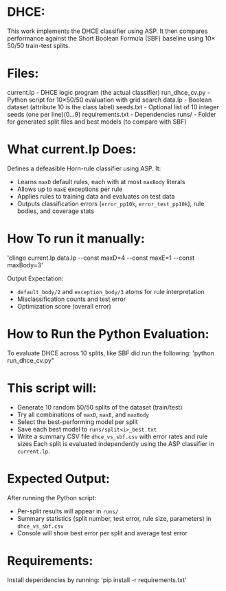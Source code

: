 # DHCE:
This work implements the DHCE classifier using ASP. It then compares performance against the Short Boolean Formula (SBF) baseline using 10× 50/50 train-test splits.

# Files:
current.lp        - DHCE logic program (the actual classifier)
run_dhce_cv.py    - Python script for 10×50/50 evaluation with grid search
data.lp           - Boolean dataset (attribute 10 is the class label)
seeds.txt         - Optional list of 10 integer seeds (one per line)(0...9)
requirements.txt  - Dependencies
runs/             - Folder for generated split files and best models (to compare with SBF)

# What current.lp Does:
Defines a defeasible Horn-rule classifier using ASP. It:
- Learns `maxD` default rules, each with at most `maxBody` literals
- Allows up to `maxE` exceptions per rule
- Applies rules to training data and evaluates on test data
- Outputs classification errors (`error_pp10k`, `error_test_pp10k`), rule bodies, and coverage stats

# How To run it manually:
'clingo current.lp data.lp --const maxD=4 --const maxE=1 --const maxBody=3'

Output Expectation:
- `default_body/2` and `exception_body/3` atoms for rule interpretation
- Misclassification counts and test error
- Optimization score (overall error)

# How to Run the Python Evaluation:
To evaluate DHCE across 10 splits, like SBF did run the following:
  'python run_dhce_cv.py"

# This script will:
- Generate 10 random 50/50 splits of the dataset (train/test)
- Try all combinations of `maxD`, `maxE`, and `maxBody`
- Select the best-performing model per split
- Save each best model to `runs/split<i>_best.txt`
- Write a summary CSV file `dhce_vs_sbf.csv` with error rates and rule sizes
Each split is evaluated independently using the ASP classifier in `current.lp`.

# Expected Output:
After running the Python script:
- Per-split results will appear in `runs/`
- Summary statistics (split number, test error, rule size, parameters) in `dhce_vs_sbf.csv`
- Console will show best error per split and average test error

# Requirements:
Install dependencies by running:
'pip install -r requirements.txt'



